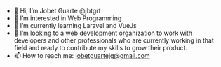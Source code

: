 - 👋 Hi, I’m Jobet Guarte @jbtgrt
- 👀 I’m interested in Web Programming
- 🌱 I’m currently learning Laravel and VueJs
- 💞️ I’m looking to a web development organization to work with developers and other professionals who are currently working in that field
and ready to contribute my skills to grow their product.
- 📫 How to reach me: jobetguartejg@gmail.com

<!---
jbtgrt/jbtgrt is a ✨ special ✨ repository because its `README.md` (this file) appears on your GitHub profile.
You can click the Preview link to take a look at your changes.
--->
